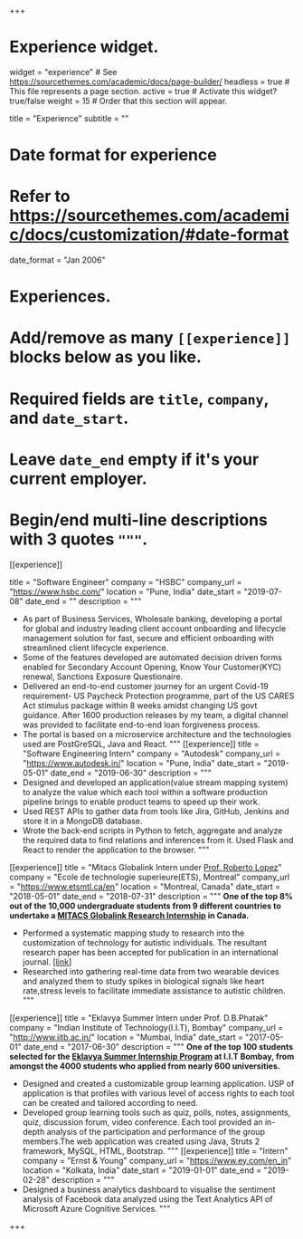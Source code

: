 +++
# Experience widget.
widget = "experience"  # See https://sourcethemes.com/academic/docs/page-builder/
headless = true  # This file represents a page section.
active = true  # Activate this widget? true/false
weight = 15  # Order that this section will appear.

title = "Experience"
subtitle = ""

# Date format for experience
#   Refer to https://sourcethemes.com/academic/docs/customization/#date-format
date_format = "Jan 2006"

# Experiences.
#   Add/remove as many `[[experience]]` blocks below as you like.
#   Required fields are `title`, `company`, and `date_start`.
#   Leave `date_end` empty if it's your current employer.
#   Begin/end multi-line descriptions with 3 quotes `"""`.
[[experience]]

  title = "Software Engineer"
  company = "HSBC"
  company_url = "https://www.hsbc.com/"
  location = "Pune, India"
  date_start = "2019-07-08"
  date_end = ""
  description = """ 

  * As part of Business Services, Wholesale banking, developing a portal for global and industry leading client account onboarding and lifecycle management solution for fast, secure and efficient onboarding with streamlined client lifecycle experience. 
  * Some of the features developed are automated decision driven forms enabled for Secondary Account Opening, Know Your Customer(KYC) renewal, Sanctions Exposure Questionaire. 
  * Delivered an end-to-end customer journey for an urgent Covid-19 requirement- US Paycheck Protection programme, part of the US CARES Act stimulus package within 8 weeks amidst changing US govt guidance. After 1600 production releases by my team, a digital channel was provided to facilitate end-to-end loan forgiveness process.
  * The portal is based on a microservice architecture and the technologies used are PostGreSQL, Java and React.
  """
[[experience]]
  title = "Software Engineering Intern"
  company = "Autodesk"
  company_url = "https://www.autodesk.in/"
  location = "Pune, India"
  date_start = "2019-05-01"
  date_end = "2019-06-30"
  description = """
 * Designed and developed an application(value stream mapping system) to analyze the value which each tool within a software production pipeline brings to enable product teams to speed up their work.
 * Used REST APIs to gather data from tools like Jira, GitHub, Jenkins and store it in a MongoDB database.
 * Wrote the back-end scripts in Python to fetch, aggregate and analyze the required data to find relations and inferences from it. Used Flask and React to render the application to the browser.
  """

[[experience]]
  title = "Mitacs Globalink Intern under [Prof. Roberto Lopez](https://www.etsmtl.ca/en/research/professors/rlopez/)"
  company = "Ecole de technologie superieure(ETS), Montreal"
  company_url = "https://www.etsmtl.ca/en"
  location = "Montreal, Canada"
  date_start = "2018-05-01"
  date_end = "2018-07-31"
  description = """
**One of the top 8% out of the 10,000 undergraduate students from 9 different countries to undertake a [MITACS Globalink Research Internship](https://www.mitacs.ca/en/programs/globalink/globalink-research-internship) in 
Canada.**
* Performed a systematic mapping study to research into the customization of technology for autistic individuals. The resultant research paper has been accepted for publication in an international journal. [[link](https://doi.org/10.1080/10447318.2020.1731673)]
* Researched into gathering real-time data from two wearable devices and analyzed them to study  spikes in biological signals like heart rate,stress levels to facilitate immediate assistance to autistic children.
"""

[[experience]]
  title = "Eklavya Summer Intern under Prof. D.B.Phatak"
  company = "Indian Institute of Technology(I.I.T), Bombay"
  company_url = "http://www.iitb.ac.in/"
  location = "Mumbai, India"
  date_start = "2017-05-01"
  date_end = "2017-06-30"
  description = """
 **One of the top 100 students selected for the [Eklavya Summer Internship Program](https://www.it.iitb.ac.in/summerinternship2020/) at I.I.T Bombay, from amongst the 4000 students who applied from nearly 600 universities.**
* Designed and created a customizable group learning application. USP of application is that profiles with various level of access rights to each tool can be created and tailored according to need.
* Developed group learning tools such as quiz, polls, notes, assignments, quiz, discussion forum, video conference. Each tool provided an in-depth analysis of the participation and performance of the group members.The web application was created using Java, Struts 2 framework, MySQL, HTML, Bootstrap.
"""
[[experience]]
  title = "Intern"
  company = "Ernst & Young"
  company_url = "https://www.ey.com/en_in"
  location = "Kolkata, India"
  date_start = "2019-01-01"
  date_end = "2019-02-28"
  description = """
* Designed a business analytics dashboard to visualise the sentiment analysis of Facebook data analyzed using the Text Analytics API of Microsoft Azure Cognitive Services.
"""

+++

